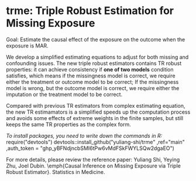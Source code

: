 # trme: Triple Robust Estimation for Missing Exposure
Goal: Estimate the causal effect of the exposure on the outcome when the exposure is MAR. 

We develop a simplified estimating equations to adjust for both missing and confounding issues. The new triple robust estimators contains TR robust properties: it can achieve consistency if  **one of two models** condition satisfies, which means if the missingness model is correct, we require either the treatment or outcome model to be correct; If the missingness model is wrong, but the outcome model is correct, we require either the imputation or the treatment model to be correct.

Compared with previous TR estimators from complex estimating equation, the new TR estimamators is a simplified  speeds up the computation process and avoids some effects of extreme weights in the finite samples, but still keeps the same TR properties as the complex form. 


*To install packages, you need to write down the commands in R:*
require("devtools")
devtools::install_github("yuliang-shi/trme" ,ref="main" ,auth_token = "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")



For more details, please review the reference paper: Yuliang Shi, Yeying Zhu, Joel Dubin. \emph{Causal Inference on Missing Exposure via Triple Robust Estimator}. Statistics in Medicine.
